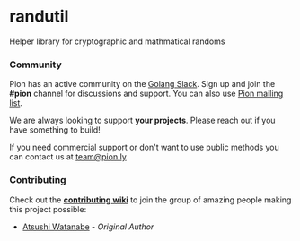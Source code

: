 # randutil

Helper library for cryptographic and mathmatical randoms

### Community

Pion has an active community on the [Golang Slack](https://invite.slack.golangbridge.org/). Sign up and join the **#pion** channel for discussions and support. You can also use [Pion mailing list](https://groups.google.com/forum/#!forum/pion).

We are always looking to support **your projects**. Please reach out if you have something to build!

If you need commercial support or don't want to use public methods you can contact us at [team@pion.ly](mailto:team@pion.ly)

### Contributing

Check out the **[contributing wiki](https://github.com/pion/webrtc/wiki/Contributing)** to join the group of amazing people making this project possible:

- [Atsushi Watanabe](https://github.com/at-wat) - _Original Author_

